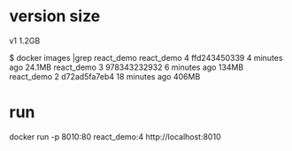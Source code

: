 
# version  size
v1 1.2GB

$ docker images |grep react_demo
react_demo                                      4                             ffd243450339   4 minutes ago       24.1MB
react_demo                                      3                             978343232932   6 minutes ago       134MB
react_demo                                      2                             d72ad5fa7eb4   18 minutes ago      406MB

# run 
docker run -p 8010:80 react_demo:4
http://localhost:8010


